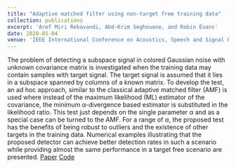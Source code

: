 ```yaml
---
title: "Adaptive matched filter using non-target free training data"
collection: publications
excerpt: 'Aref Miri Rekavandi, Abd-Krim Seghouane, and Robin Evans'
date: 2020-05-04
venue: 'IEEE International Conference on Acoustics, Speech and Signal Processing (ICASSP)'
---
```

The problem of detecting a subspace signal in colored Gaussian noise with unknown covariance matrix is investigated when the training data may contain samples with target signal. The target signal is assumed that it lies in a subspace spanned by columns of a known matrix. To develop the test, an ad hoc approach, similar to the classical adaptive matched filter (AMF) is used where instead of the maximum likelihood (ML) estimator of the covariance, the minimum α-divergence based estimator is substituted in the likelihood ratio. This test just depends on the single parameter α and as a special case can be turned to the AMF. For a range of α, the proposed test has the benefits of being robust to outliers and the existence of other targets in the training data. Numerical examples illustrating that the proposed detector can achieve better detection rates in such a scenario while providing almost the same performance in a target free scenario are presented.
[Paper](https://ieeexplore.ieee.org/abstract/document/9053748) [Code](https://github.com/arekavandi/Robust_AMF) 
